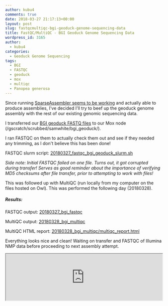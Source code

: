 ```yaml
---
author: kubu4
comments: true
date: 2018-03-27 21:17:13+00:00
layout: post
slug: fastqcmultiqc-bgi-geoduck-genome-sequencing-data
title: FastQC/MultiQC - BGI Geoduck Genome Sequencing Data
wordpress_id: 3165
author:
  - kubu4
categories:
  - Geoduck Genome Sequencing
tags:
  - BGI
  - FASTQC
  - geoduck
  - mox
  - multiqc
  - Panopea generosa
---
```


Since running [SparseAssembler seems to be working](https://robertslab.github.io/sams-notebook/2018/03/27/assembly-geoduck-novaseq-using-sparseassembler-kmer-101.html) and actually able to produce assemblies, I've decided I'll try to beef up the geoduck genome assembly with the rest of our existing genomic sequencing data.

I transferred our [BGI geoduck FASTQ files](https://owl.fish.washington.edu/P_generosa_genome_assemblies_BGI/20161201/cdts-hk.genomics.cn/Panopea_generosa/clean_data/) to our Mox node (/gscratch/scrubbed/samwhite/bgi_geoduck/).

I ran FASTQC on them to actually check them out and see if they needed any trimming, as I don't believe this has been done!

FASTQC slurm script: [20180327_fastqc_bgi_geoduck_slurm.sh](https://owl.fish.washington.edu/Athaliana/20180327_bgi_fastqc/20180327_fastqc_bgi_geoduck_slurm.sh)

_Side note: Initial FASTQC failed on one file. Turns out, it got corrupted during transfer! Serves as good reminder about the importance of verifying MD5 checksums after file transfer, prior to attempting to work with files!_

This was followed up with MultiQC (run locally from my computer on the files hosted on Owl). This was performed the following day (20180328).



##### Results:



FASTQC output: [20180327_bgi_fastqc](https://owl.fish.washington.edu/Athaliana/20180327_bgi_fastqc/)

MultiQC output: [20180328_bgi_multiqc](https://owl.fish.washington.edu/Athaliana/20180327_bgi_fastqc/20180328_bgi_multiqc/)

MultiQC HTML report: [20180328_bgi_multiqc/multiqc_report.html](https://owl.fish.washington.edu/Athaliana/20180327_bgi_fastqc/20180328_bgi_multiqc/multiqc_report.html)

Everything looks nice and clean! Waiting on transfer and FASTQC of Illumina NMP data before proceeding to next assembly attempt.

<iframe src="https://owl.fish.washington.edu/Athaliana/20180327_bgi_fastqc/20180328_bgi_multiqc/multiqc_report.html" width="100%" same_height_as="window" scrolling="yes"></iframe>
